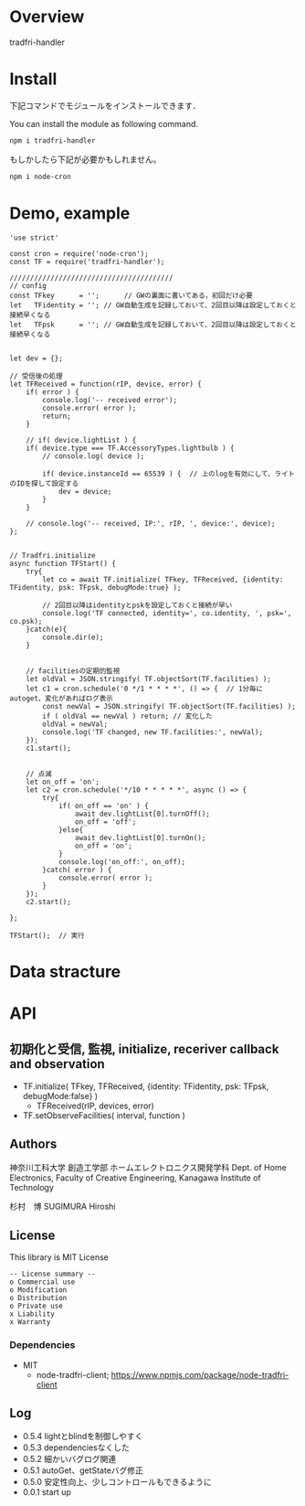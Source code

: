 # Overview

tradfri-handler

# Install

下記コマンドでモジュールをインストールできます．

You can install the module as following command.


```bash
npm i tradfri-handler
```

もしかしたら下記が必要かもしれません。

```bash
npm i node-cron
```



# Demo, example

```
'use strict'

const cron = require('node-cron');
const TF = require('tradfri-handler');

////////////////////////////////////////
// config
const TFkey      = '';      // GWの裏面に書いてある，初回だけ必要
let   TFidentity = ''; // GW自動生成を記録しておいて、2回目以降は設定しておくと接続早くなる
let   TFpsk      = ''; // GW自動生成を記録しておいて、2回目以降は設定しておくと接続早くなる


let dev = {};

// 受信後の処理
let TFReceived = function(rIP, device, error) {
	if( error ) {
		console.log('-- received error');
		console.error( error );
		return;
	}

	// if( device.lightList ) {
	if( device.type === TF.AccessoryTypes.lightbulb ) {
		// console.log( device );

		if( device.instanceId == 65539 ) {  // 上のlogを有効にして、ライトのIDを探して設定する
			dev = device;
		}
	}

	// console.log('-- received, IP:', rIP, ', device:', device);
};


// Tradfri.initialize
async function TFStart() {
	try{
		let co = await TF.initialize( TFkey, TFReceived, {identity: TFidentity, psk: TFpsk, debugMode:true} );

		// 2回目以降はidentityとpskを設定しておくと接続が早い
		console.log('TF connected, identity=', co.identity, ', psk=', co.psk);
	}catch(e){
		console.dir(e);
	}


	// facilitiesの定期的監視
	let oldVal = JSON.stringify( TF.objectSort(TF.facilities) );
	let c1 = cron.schedule('0 */1 * * * *', () => {  // 1分毎にautoget、変化があればログ表示
		const newVal = JSON.stringify( TF.objectSort(TF.facilities) );
		if ( oldVal == newVal ) return; // 変化した
		oldVal = newVal;
		console.log('TF changed, new TF.facilities:', newVal);
	});
	c1.start();


	// 点滅
	let on_off = 'on';
	let c2 = cron.schedule('*/10 * * * * *', async () => {
		try{
			if( on_off == 'on' ) {
				await dev.lightList[0].turnOff();
				on_off = 'off';
			}else{
				await dev.lightList[0].turnOn();
				on_off = 'on';
			}
			console.log('on_off:', on_off);
		}catch( error ) {
			console.error( error );
		}
	});
	c2.start();

};

TFStart();  // 実行
```


# Data stracture



# API

## 初期化と受信, 監視, initialize, receriver callback and observation


- TF.initialize( TFkey, TFReceived, {identity: TFidentity, psk: TFpsk, debugMode:false} )
	- TFReceived(rIP, devices, error)
- TF.setObserveFacilities( interval, function )


## Authors

神奈川工科大学  創造工学部  ホームエレクトロニクス開発学科
Dept. of Home Electronics, Faculty of Creative Engineering, Kanagawa Institute of Technology

杉村　博
SUGIMURA Hiroshi


## License

This library is MIT License

```
-- License summary --
o Commercial use
o Modification
o Distribution
o Private use
x Liability
x Warranty
```

### Dependencies

- MIT
	- node-tradfri-client; https://www.npmjs.com/package/node-tradfri-client


## Log

- 0.5.4 lightとblindを制御しやすく
- 0.5.3 dependenciesなくした
- 0.5.2 細かいバグログ関連
- 0.5.1 autoGet、getStateバグ修正
- 0.5.0 安定性向上、少しコントロールもできるように
- 0.0.1 start up

